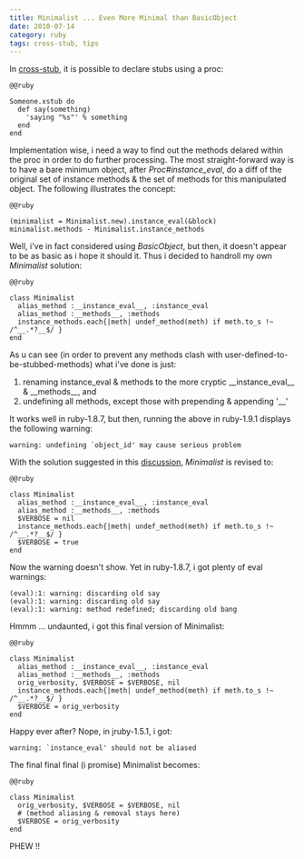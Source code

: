 ```yaml
--- 
title: Minimalist ... Even More Minimal than BasicObject
date: 2010-07-14
category: ruby
tags: cross-stub, tips
---
```

In [cross-stub](http://github.com/ngty/cross-stub), it is possible to declare stubs
using a proc:

    @@ruby

    Someone.xstub do
      def say(something)
        'saying "%s"' % something
      end
    end

Implementation wise, i need a way to find out the methods delared within the proc
in order to do further processing. The most straight-forward way is to have a bare
minimum object, after *Proc#instance_eval*, do a diff of the original set of
instance methods & the set of methods for this manipulated object. The following
illustrates the concept:

    @@ruby

    (minimalist = Minimalist.new).instance_eval(&block)
    minimalist.methods - Minimalist.instance_methods

Well, i've in fact considered using *BasicObject*, but then, it doesn't appear to
be as basic as i hope it should it. Thus i decided to handroll my own *Minimalist*
solution:

    @@ruby

    class Minimalist
      alias_method :__instance_eval__, :instance_eval
      alias_method :__methods__, :methods
      instance_methods.each{|meth| undef_method(meth) if meth.to_s !~ /^__.*?__$/ }
    end

As u can see (in order to prevent any methods clash with
user-defined-to-be-stubbed-methods) what i've done is just:

1. renaming instance\_eval & methods to the more cryptic \_\_instance_eval\_\_ &
\_\_methods\_\_, and
2. undefining all methods, except those with prepending & appending '__'

It works well in ruby-1.8.7, but then, running the above in ruby-1.9.1 displays the
following warning:

    warning: undefining `object_id' may cause serious problem

With the solution suggested in this [discussion](http://www.ruby-forum.com/topic/127608),
*Minimalist* is revised to:

    @@ruby

    class Minimalist
      alias_method :__instance_eval__, :instance_eval
      alias_method :__methods__, :methods
      $VERBOSE = nil
      instance_methods.each{|meth| undef_method(meth) if meth.to_s !~ /^__.*?__$/ }
      $VERBOSE = true
    end

Now the warning doesn't show. Yet in ruby-1.8.7, i got plenty of eval warnings:

    (eval):1: warning: discarding old say
    (eval):1: warning: discarding old say
    (eval):1: warning: method redefined; discarding old bang

Hmmm ... undaunted, i got this final version of Minimalist:

    @@ruby

    class Minimalist
      alias_method :__instance_eval__, :instance_eval
      alias_method :__methods__, :methods
      orig_verbosity, $VERBOSE = $VERBOSE, nil
      instance_methods.each{|meth| undef_method(meth) if meth.to_s !~ /^__.*?__$/ }
      $VERBOSE = orig_verbosity
    end

Happy ever after? Nope, in jruby-1.5.1, i got:

    warning: `instance_eval' should not be aliased

The final final final (i promise) Minimalist becomes:

    @@ruby

    class Minimalist
      orig_verbosity, $VERBOSE = $VERBOSE, nil
      # (method aliasing & removal stays here)
      $VERBOSE = orig_verbosity
    end

PHEW !!
